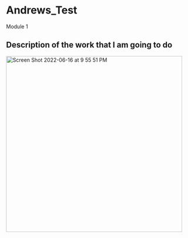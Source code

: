 # Andrews_Test
Module 1 

## Description of the work that I am going to do 

<img width="479" alt="Screen Shot 2022-06-16 at 9 55 51 PM" src="https://user-images.githubusercontent.com/62044354/174227790-55177a33-b940-4a4b-871c-b8cbab5400c9.png">
